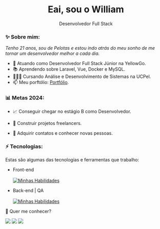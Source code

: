 <h1 align='center'>
  Eai, sou o William
</h1>

<p align='center'>
  Desenvolvedor Full Stack
</p>

### ✨ Sobre mim:

<p>
  <em>
    Tenho 21 anos, sou de Pelotas e estou indo atrás do meu sonho de me tornar um desenvolvedor melhor a cada dia.
  </em>
</p>

- 💼 Atuando como Desenvolvedor Full Stack Júnior na YellowGo.
- 📚 Aprendendo sobre Laravel, Vue, Docker e MySQL.
- 👨🏼‍💻 Cursando Análise e Desenvolvimento de Sistemas na UCPel.
- 📫 Meu porftólio: [Portfólio](https://williambierhals.netlify.app/).

### 📊 Metas 2024:

- 📈  Conseguir chegar no estágio B como Desenvolvedor.

- 🧩 Construir projetos freelancers.

- 💙 Adquirir contatos e conhecer novas pessoas.

### ⚡ Tecnologias:

Estas são algumas das tecnologias e ferramentas que trabalho:

- Front-end<br/><br/>
[![Minhas Habilidades](https://skillicons.dev/icons?i=html,css,javascript,react,bootstrap,styledcomponents,ts,vue,tailwind,figma)](https://skillicons.dev)

- Back-end | QA<br/><br/>
[![Minhas Habilidades](https://skillicons.dev/icons?i=firebase,java,php,mysql,gitlab,docker,express,laravel,postman,githubactions)](https://skillicons.dev)

💬 Quer me conhecer?

<div>
  <a href="https://www.linkedin.com/in/william-bierhals-971b84222/" target="_blank"><img src="https://img.shields.io/badge/-LinkedIn-%230077B5?style=for-the-badge&logo=linkedin&logoColor=white" target="_blank"></a>
  <a href="https://api.whatsapp.com/send/?phone=%2B5553984389423&text&app_absent=0" target="_blank"><img src="https://img.shields.io/badge/WhatsApp-25D366?style=for-the-badge&logo=whatsapp&logoColor=white" target="_blank"></a>
  <a href = "mailto:willambierhals@gmail.com"><img src="https://img.shields.io/badge/-Gmail-%23333?style=for-the-badge&logo=gmail&logoColor=white" target="_blank"></a>
</div>
